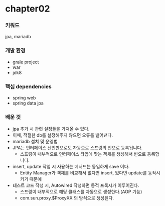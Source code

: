 # chapter02

### 키워드
jpa, mariadb

### 개발 환경
- grale project
- war
- jdk8

### 핵심 dependencies
- spring web
- spring data jpa

### 배운 것
- jpa 추가 시 관련 설정들을 가져올 수 있다.
- 이때, 적절한 db를 설정해주지 않으면 오류를 뱉어낸다.
- mariadb 설치 및 운영법
- JPA는 인터페이스 선언만으로도 자동으로 스프링의 빈으로 등록됩니다.
    - 스프링이 내부적으로 인터페이스 타입에 맞는 객체를 생성해서 빈으로 등록합니다.
- insert, update 작업 시 사용하는 메서드는 동일하게 save 이다.
    - Entity Manager가 객체를 비교해서 없다면 insert, 있다면 update를 동작시키기 때문에
- 테스트 코드 작성 시, Autowired 작성하면 동적 프록시가 이루어진다.
  - 스프링이 내부적으로 해당 클래스를 자동으로 생성한다.(AOP 기능)
  - com.sun.proxy.$ProxyXX 의 방식으로 생성된다.





